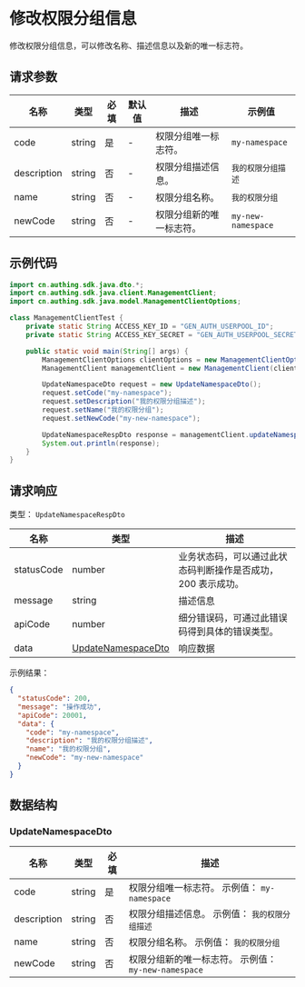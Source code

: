 # 修改权限分组信息

<!--
  警告⚠️：
  不要直接修改该文档，
  https://github.com/Authing/authing-docs-factory
  使用该项目进行生成
-->

<LastUpdated />

修改权限分组信息，可以修改名称、描述信息以及新的唯一标志符。

## 请求参数

| 名称        | 类型   | 必填 | 默认值 | 描述                     | 示例值             |
| ----------- | ------ | ---- | ------ | ------------------------ | ------------------ |
| code        | string | 是   | -      | 权限分组唯一标志符。     | `my-namespace`     |
| description | string | 否   | -      | 权限分组描述信息。       | `我的权限分组描述` |
| name        | string | 否   | -      | 权限分组名称。           | `我的权限分组`     |
| newCode     | string | 否   | -      | 权限分组新的唯一标志符。 | `my-new-namespace` |

## 示例代码

```java
import cn.authing.sdk.java.dto.*;
import cn.authing.sdk.java.client.ManagementClient;
import cn.authing.sdk.java.model.ManagementClientOptions;

class ManagementClientTest {
    private static String ACCESS_KEY_ID = "GEN_AUTH_USERPOOL_ID";
    private static String ACCESS_KEY_SECRET = "GEN_AUTH_USERPOOL_SECRET";

    public static void main(String[] args) {
        ManagementClientOptions clientOptions = new ManagementClientOptions(ACCESS_KEY_ID, ACCESS_KEY_SECRET);
        ManagementClient managementClient = new ManagementClient(clientOptions);

        UpdateNamespaceDto request = new UpdateNamespaceDto();
        request.setCode("my-namespace");
        request.setDescription("我的权限分组描述");
        request.setName("我的权限分组");
        request.setNewCode("my-new-namespace");

        UpdateNamespaceRespDto response = managementClient.updateNamespace(request);
        System.out.println(response);
    }
}
```

## 请求响应

类型： `UpdateNamespaceRespDto`

| 名称       | 类型                                                 | 描述                                                         |
| ---------- | ---------------------------------------------------- | ------------------------------------------------------------ |
| statusCode | number                                               | 业务状态码，可以通过此状态码判断操作是否成功，200 表示成功。 |
| message    | string                                               | 描述信息                                                     |
| apiCode    | number                                               | 细分错误码，可通过此错误码得到具体的错误类型。               |
| data       | <a href="#UpdateNamespaceDto">UpdateNamespaceDto</a> | 响应数据                                                     |

示例结果：

```json
{
  "statusCode": 200,
  "message": "操作成功",
  "apiCode": 20001,
  "data": {
    "code": "my-namespace",
    "description": "我的权限分组描述",
    "name": "我的权限分组",
    "newCode": "my-new-namespace"
  }
}
```

## 数据结构

### <a id="UpdateNamespaceDto"></a> UpdateNamespaceDto

| 名称        | 类型   | 必填 | 描述                                                 |
| ----------- | ------ | ---- | ---------------------------------------------------- |
| code        | string | 是   | 权限分组唯一标志符。 示例值： `my-namespace`         |
| description | string | 否   | 权限分组描述信息。 示例值： `我的权限分组描述`       |
| name        | string | 否   | 权限分组名称。 示例值： `我的权限分组`               |
| newCode     | string | 否   | 权限分组新的唯一标志符。 示例值： `my-new-namespace` |
